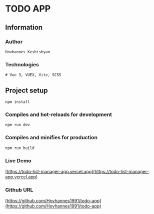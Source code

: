 # TODO APP

## Information

### Author

```
Hovhannes Keshishyan
```

### Technologies

```
# Vue 3, VUEX, Vite, SCSS
```

## Project setup

```
npm install
```

### Compiles and hot-reloads for development

```
npm run dev
```

### Compiles and minifies for production

```
npm run build
```

### Live Demo

[https://todo-list-manager-app.vercel.app](https://todo-list-manager-app.vercel.app)


### Github URL

[https://github.com/Hovhannes1991/todo-app](https://github.com/Hovhannes1991/todo-app)
